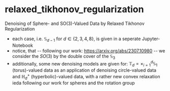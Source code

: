 # relaxed_tikhonov_regularization
Denoising of Sphere- and SO(3)-Valued Data by Relaxed Tikhonov Regularization

- each case, i.e. $\mathbb{S}_{d-1}$ for $d \in \{2,3,4,8\}$, is given in a seperate Jupyter-Notebook
- notice, that -- following our work: https://arxiv.org/abs/2307.10980 -- we consider the $SO(3)$ by the double cover of the $\mathbb{S}_3$
- additionally, some new denoising models are given for: $\mathbb{T}_d = \times_{i=1}^d\mathbb{S}_1$ (torus)-valued data as an application of denoising circle-valued data and $\mathbb{H}_d^+$ (hyperbolic)-valued data, with a rather new convex relaxation ieda following our work for spheres and the rotation group
